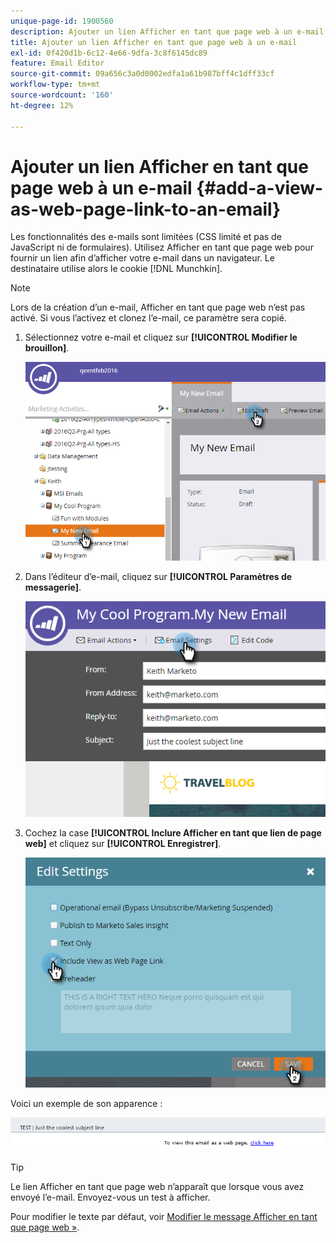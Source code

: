```yaml
---
unique-page-id: 1900560
description: Ajouter un lien Afficher en tant que page web à un e-mail - Documents Marketo - Documentation du produit
title: Ajouter un lien Afficher en tant que page web à un e-mail
exl-id: 0f420d1b-6c12-4e66-9dfa-3c8f6145dc89
feature: Email Editor
source-git-commit: 09a656c3a0d0002edfa1a61b987bff4c1dff33cf
workflow-type: tm+mt
source-wordcount: '160'
ht-degree: 12%

---
```


# Ajouter un lien Afficher en tant que page web à un e-mail {#add-a-view-as-web-page-link-to-an-email}

Les fonctionnalités des e-mails sont limitées (CSS limité et pas de JavaScript ni de formulaires). Utilisez Afficher en tant que page web pour fournir un lien afin d’afficher votre e-mail dans un navigateur. Le destinataire utilise alors le cookie [!DNL Munchkin].

>[!NOTE]
>
>Lors de la création d’un e-mail, Afficher en tant que page web n’est pas activé. Si vous l’activez et clonez l’e-mail, ce paramètre sera copié.

1. Sélectionnez votre e-mail et cliquez sur **[!UICONTROL Modifier le brouillon]**.

   ![](assets/one-5.png)

1. Dans l’éditeur d’e-mail, cliquez sur **[!UICONTROL Paramètres de messagerie]**.

   ![](assets/two-5.png)

1. Cochez la case **[!UICONTROL Inclure Afficher en tant que lien de page web]** et cliquez sur **[!UICONTROL Enregistrer]**.

   ![](assets/three-4.png)

Voici un exemple de son apparence :

![](assets/four-3.png)

>[!TIP]
>
>Le lien Afficher en tant que page web n’apparaît que lorsque vous avez envoyé l’e-mail. Envoyez-vous un test à afficher.

Pour modifier le texte par défaut, voir [Modifier le message Afficher en tant que page web »](/help/marketo/product-docs/administration/email-setup/edit-the-view-as-web-page-message.md).

